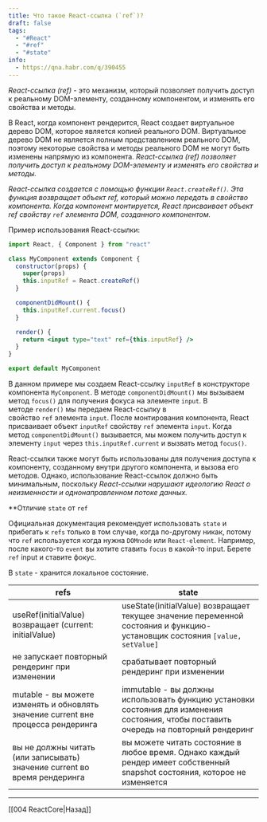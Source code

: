 ```yaml
---
title: Что такое React-ссылка (`ref`)?
draft: false
tags:
  - "#React"
  - "#ref"
  - "#state"
info:
  - https://qna.habr.com/q/390455
---
```

_React-ссылка (ref)_ - это механизм, который позволяет получить доступ к реальному DOM-элементу, созданному компонентом, и изменять его свойства и методы.

В React, когда компонент рендерится, React создает виртуальное дерево DOM, которое является копией реального DOM. Виртуальное дерево DOM не является полным представлением реального DOM, поэтому некоторые свойства и методы реального DOM не могут быть изменены напрямую из компонента. _React-ссылка (ref) позволяет получить доступ к реальному DOM-элементу и изменять его свойства и методы._

_React-ссылка создается с помощью функции `React.createRef()`. Эта функция возвращает объект ref, который можно передать в свойство компонента. Когда компонент монтируется, React присваивает объект ref свойству `ref` элемента DOM, созданного компонентом._

Пример использования React-ссылки:

```jsx
import React, { Component } from "react"

class MyComponent extends Component {
  constructor(props) {
    super(props)
    this.inputRef = React.createRef()
  }

  componentDidMount() {
    this.inputRef.current.focus()
  }

  render() {
    return <input type="text" ref={this.inputRef} />
  }
}

export default MyComponent
```

В данном примере мы создаем React-ссылку `inputRef` в конструкторе компонента `MyComponent`. В методе `componentDidMount()` мы вызываем метод `focus()` для получения фокуса на элементе `input`. В методе `render()` мы передаем React-ссылку в свойство `ref` элемента `input`. После монтирования компонента, React присваивает объект `inputRef` свойству `ref` элемента `input`. Когда метод `componentDidMount()` вызывается, мы можем получить доступ к элементу `input` через `this.inputRef.current` и вызвать метод `focus()`.

React-ссылки также могут быть использованы для получения доступа к компоненту, созданному внутри другого компонента, и вызова его методов. Однако, использование React-ссылок должно быть минимальным, поскольку _React-ссылки нарушают идеологию React о неизменности и однонаправленном потоке данных._

**Отличие `state` от `ref`

Официальная документация рекомендует использовать `state` и прибегать к `refs` только в том случае, когда по-другому никак, потому что `ref` используется когда нужна `DOMnode` или `React-element`. Например, после какого-то `event` вы хотите ставить `focus` в какой-то input. Берете `ref` input и ставите фокус.

В `state` - хранится локальное состояние.

| refs                                                                              | state                                                                                                                                  |
| --------------------------------------------------------------------------------- | -------------------------------------------------------------------------------------------------------------------------------------- |
| useRef(initialValue) возвращает (current: initialValue)                           | useState(initialValue) возвращает текущее значение переменной состояния и функцию-установщик состояния  `[value, setValue] `           |
| не запускает повторный рендеринг при изменении                                    | срабатывает повторный рендеринг при изменении                                                                                          |
| mutable - вы можете изменять и обновлять значение current вне процесса рендеринга | immutable - вы должны использовать функцию установки состояния для изменения состояния, чтобы поставить очередь на повторный рендеринг |
| вы не должны читать (или записывать) значение current во время рендеринга         | вы можете читать состояние в любое время. Однако каждый рендер имеет собственный snapshot состояния, которое не изменяется             |

---

[[004 ReactCore|Назад]]